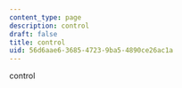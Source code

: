 ```yaml
---
content_type: page
description: control
draft: false
title: control
uid: 56d6aae6-3685-4723-9ba5-4890ce26ac1a
---
```

control